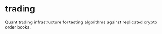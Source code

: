 # trading
Quant trading infrastructure for testing algorithms against replicated crypto order books.
